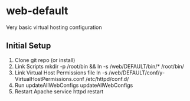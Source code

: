web-default
===========

Very basic virtual hosting configuration

## Initial Setup
1. Clone git repo (or install)
1. Link Scripts
    mkdir -p /root/bin && ln -s /web/DEFAULT/bin/* /root/bin/
1. Link Virtual Host Permissions file
    ln -s /web/DEFAULT/conf/y-VirtualHostPermissions.conf /etc/httpd/conf.d/
1. Run updateAllWebConfigs
    updateAllWebConfigs
1. Restart Apache
    service httpd restart
